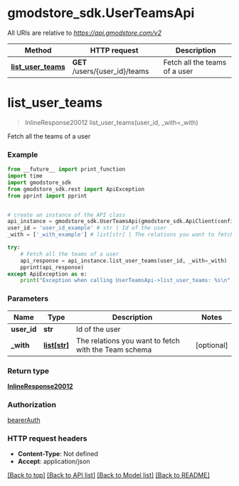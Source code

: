 # gmodstore_sdk.UserTeamsApi

All URIs are relative to *https://api.gmodstore.com/v2*

Method | HTTP request | Description
------------- | ------------- | -------------
[**list_user_teams**](UserTeamsApi.md#list_user_teams) | **GET** /users/{user_id}/teams | Fetch all the teams of a user

# **list_user_teams**
> InlineResponse20012 list_user_teams(user_id, _with=_with)

Fetch all the teams of a user

### Example
```python
from __future__ import print_function
import time
import gmodstore_sdk
from gmodstore_sdk.rest import ApiException
from pprint import pprint


# create an instance of the API class
api_instance = gmodstore_sdk.UserTeamsApi(gmodstore_sdk.ApiClient(configuration))
user_id = 'user_id_example' # str | Id of the user
_with = ['_with_example'] # list[str] | The relations you want to fetch with the Team schema (optional)

try:
    # Fetch all the teams of a user
    api_response = api_instance.list_user_teams(user_id, _with=_with)
    pprint(api_response)
except ApiException as e:
    print("Exception when calling UserTeamsApi->list_user_teams: %s\n" % e)
```

### Parameters

Name | Type | Description  | Notes
------------- | ------------- | ------------- | -------------
 **user_id** | **str**| Id of the user | 
 **_with** | [**list[str]**](str.md)| The relations you want to fetch with the Team schema | [optional] 

### Return type

[**InlineResponse20012**](InlineResponse20012.md)

### Authorization

[bearerAuth](../README.md#bearerAuth)

### HTTP request headers

 - **Content-Type**: Not defined
 - **Accept**: application/json

[[Back to top]](#) [[Back to API list]](../README.md#documentation-for-api-endpoints) [[Back to Model list]](../README.md#documentation-for-models) [[Back to README]](../README.md)

